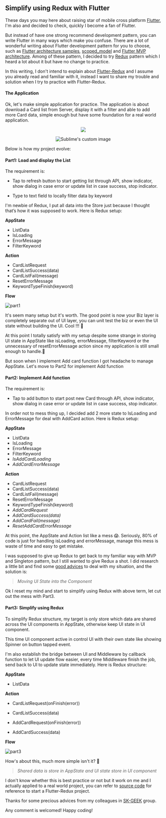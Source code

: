 ## Simplify using Redux with Flutter

These days you may here about raising star of mobile cross platform [Flutter](https://flutter.io), I'm also and decided to check, quickly I become a fan of Flutter. 

But instead of have one strong recommend development pattern, you can write Flutter in many ways which make you confuse. There are a lot of wonderful writing about Flutter development pattern for you to choose, such as [Flutter architecture samples](https://github.com/brianegan/flutter_architecture_samples), [scoped_model](https://pub.dartlang.org/packages/scoped_model) and [Flutter MVP architecture](https://medium.com/@develodroid/flutter-iv-mvp-architecture-e4a979d9f47e). Among of these pattern, I decided to try [Redux](https://pub.dartlang.org/packages/redux) pattern which I heard a lot about it but have no change to practice. 

In this writing, I don't intend to explain about [Flutter-Redux](https://pub.dartlang.org/packages/flutter_redux) and I assume you already read and familiar with it, instead I want to share my trouble and solution when I try to practice with Flutter-Redux.

#### The Application

Ok, let's make simple application for practice. The application is about download a Card list from Server, display it with a filter and able to add more Card data, simple enough but have some foundation for a real world application. 


<p align="center">
  <img src="/blob/sample.gif">
</p>

<p align="center">
  <img src="https://github.com/waldyr/Sublime-Installer/blob/master/sublime_text.png?raw=true" alt="Sublime's custom image"/>
</p>
Below is how my project evolve:

#### Part1: Load and display the List

The requirement is:

* Tap to refresh button to start getting list through API, show indicator, show dialog in case error or update list in case success, stop indicator.

*  Type to text field to locally filter data by keyword

I'm newbie of Redux, I put all data into the Store just because I thought that’s how it was supposed to work. Here is Redux setup:

**AppState**
* ListData
* IsLoading
* ErrorMessage
* FilterKeyword

**Action**
* CardListRequest
* CardListSuccess(data)
* CardListFail(message)
* ResetErrorMessage
* KeywordTypeFinish(keyword)

**Flow**

![part1](blob/part1.svg)

It's seem many setup but it's worth. The good point is now your Biz layer is completely separate out of UI layer, you can unit test the biz or even the UI state without building the UI. Cool !!! 🤗

At this point I totally satisfy with my setup despite some strange in storing UI state in AppState like isLoading, errorMessage, filterKeyword or the unnecessary of resetErrorMessage action since my application is still small enough to handle.🤪

But soon when I implement Add card function I got headache to manage AppState. Let's move to Part2 for implement Add function

#### Part2: Implement Add function

The requirement is:

* Tap to add button to start post new Card through API, show indicator, show dialog in case error or update list in case success, stop indicator.

In order not to mess thing up, I decided add 2 more state to IsLoading and ErrorMessage for deal with AddCard action. Here is Redux setup:

**AppState**

- ListData
- IsLoading
- ErrorMessage
- FilterKeyword
- *IsAddCardLoading*
- *AddCardErrorMessage*

**Action**

- CardListRequest
- CardListSuccess(data)
- CardListFail(message)
- ResetErrorMessage
- KeywordTypeFinish(keyword)
- *AddCardRequest*
- *AddCardSuccess(data)*
- *AddCardFail(message)*
- *ResetAddCardErrorMessage*

At this point, the AppState and Action list like a mess 😱. Seriously, 80% of code is just for handling isLoading and errorMessage, manage this mess is waste of time and easy to get mistake. 

I was supposed to give up Redux to get back to my familiar way with MVP and Singleton pattern, but I still wanted to give Redux a shot. I did research a little bit and find some [good advices](https://dev.bleacherreport.com/3-things-i-learned-about-working-with-data-in-redux-5fa0d5f89c8b) to deal with my situation, and the solution is: 

> *Moving UI State into the Component*

Ok I reset my mind and start to simplify using Redux with above term, let cut out the mess with Part3.

#### Part3: Simplify using Redux

To simplify Redux structure, my target is only store which data are shared across the UI components in AppState, otherwise keep UI state in UI component. 

This time UI component active in control UI with their own state like showing Spinner on button tapped event.

I'm also establish the bridge between UI and Middleware by callback function to let UI update flow easier, every time Middleware finish the job, send back to UI to update state immediately. Here is Redux structure:

**AppState**

- ListData

**Action**

- CardListRequest(onFinish(error))

- CardListSuccess(data)

- AddCardRequest(onFinish(error))

- AddCardSuccess(data)


**Flow**

![part3](blob/part3.svg)

How's about this, much more simple isn't it? 🤗

> *Shared data is store in AppState and UI state store in UI component*

I don't know whether this is best practice or not but it work on me and I actually applied to a real world project, you can refer to [source code](https://github.com/csnguyen-gmail/flutter_redux_architecture) for reference to start a Flutter-Redux project.

Thanks for some precious advices from my colleagues in [SK-GEEK](https://medium.com/sk-geek) group.

Any comment is welcomed! Happy coding!